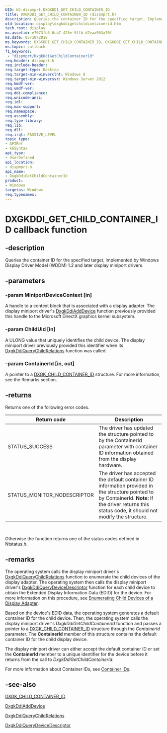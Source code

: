 ```yaml
---
UID: NC:dispmprt.DXGKDDI_GET_CHILD_CONTAINER_ID
title: DXGKDDI_GET_CHILD_CONTAINER_ID (dispmprt.h)
description: Queries the container ID for the specified target. Implemented by Windows Display Driver Model (WDDM) 1.2 and later display miniport drivers.
old-location: display\dxgkddigetchildcontainerid.htm
tech.root: display
ms.assetid: e7073fb3-0cb7-425e-9ffb-d7eaa963a70f
ms.date: 05/10/2018
ms.keywords: DXGKDDI_GET_CHILD_CONTAINER_ID, DXGKDDI_GET_CHILD_CONTAINER_ID callback, DxgkDdiGetChildContainerId, DxgkDdiGetChildContainerId callback function [Display Devices], display.dxgkddigetchildcontainerid, dispmprt/DxgkDdiGetChildContainerId
ms.topic: callback
f1_keywords:
 - "dispmprt/DxgkDdiGetChildContainerId"
req.header: dispmprt.h
req.include-header: 
req.target-type: Desktop
req.target-min-winverclnt: Windows 8
req.target-min-winversvr: Windows Server 2012
req.kmdf-ver: 
req.umdf-ver: 
req.ddi-compliance: 
req.unicode-ansi: 
req.idl: 
req.max-support: 
req.namespace: 
req.assembly: 
req.type-library: 
req.lib: 
req.dll: 
req.irql: PASSIVE_LEVEL
topic_type:
- APIRef
- kbSyntax
api_type:
- UserDefined
api_location:
- dispmprt.h
api_name:
- DxgkDdiGetChildContainerId
product:
- Windows
targetos: Windows
req.typenames: 
---
```


# DXGKDDI_GET_CHILD_CONTAINER_ID callback function


## -description


 Queries the container ID for the specified target. Implemented by Windows Display Driver Model (WDDM) 1.2 and later display miniport drivers.


## -parameters




### -param MiniportDeviceContext [in]

A handle to a context block that is associated with a display adapter. The display miniport driver's <a href="https://docs.microsoft.com/windows-hardware/drivers/ddi/content/dispmprt/nc-dispmprt-dxgkddi_add_device">DxgkDdiAddDevice</a> function previously provided this handle to the Microsoft DirectX graphics kernel subsystem.




### -param ChildUid [in]

A ULONG value that uniquely identifies the child device. The display miniport driver  previously provided this identifier when its  <a href="https://docs.microsoft.com/windows-hardware/drivers/ddi/content/dispmprt/nc-dispmprt-dxgkddi_query_child_relations">DxgkDdiQueryChildRelations</a> function was called.


### -param ContainerId [in, out]

A pointer to a <a href="https://docs.microsoft.com/windows-hardware/drivers/ddi/content/dispmprt/ns-dispmprt-_dxgk_child_container_id">DXGK_CHILD_CONTAINER_ID</a> structure. For more information, see the Remarks section.


## -returns



Returns one of the following error codes.

|Return code|Description|
|--- |--- |
|STATUS_SUCCESS|The driver has updated the structure pointed to by the ContainerId parameter with  container ID information obtained from the display hardware.|
|STATUS_MONITOR_NODESCRIPTOR|The driver has accepted the default container ID information provided in the structure pointed to by  ContainerId. **Note:** If the driver returns this status code, it should not modify the structure.|
 

Otherwise the function returns one of the status codes defined in Ntstatus.h.




## -remarks



The operating system calls the display miniport driver's <a href="https://docs.microsoft.com/windows-hardware/drivers/ddi/content/dispmprt/nc-dispmprt-dxgkddi_query_child_relations">DxgkDdiQueryChildRelations</a> function to enumerate the child devices of the display adapter. The operating system then calls the display miniport driver's <a href="https://docs.microsoft.com/windows-hardware/drivers/ddi/content/dispmprt/nc-dispmprt-dxgkddi_query_device_descriptor">DxgkDdiQueryDeviceDescriptor</a> function for each child device to obtain the  Extended Display Information Data (EDID) for the device. For more information on this procedure, see <a href="https://docs.microsoft.com/windows-hardware/drivers/display/enumerating-child-devices-of-a-display-adapter">Enumerating Child Devices of a Display Adapter</a>.

Based on the device's EDID data, the operating system generates a default container ID for the child device. Then, the operating system calls the display miniport driver's <i>DxgkDdiGetChildContainerId</i> function and passes a pointer to a <a href="https://docs.microsoft.com/windows-hardware/drivers/ddi/content/dispmprt/ns-dispmprt-_dxgk_child_container_id">DXGK_CHILD_CONTAINER_ID</a> structure through the <i>ContainerId</i> parameter. The <b>ContainerId</b> member of this structure contains the default container ID for the child display device.

The display miniport driver can either accept the default container ID or set the <b>ContainerId</b> member to a unique identifier for the device before it returns from the call to <i>DxgkDdiGetChildContainerId</i>.

For more information about Container IDs, see <a href="https://docs.microsoft.com/windows/desktop/com/com-error-codes-4">Container IDs</a>.




## -see-also




<a href="https://docs.microsoft.com/windows-hardware/drivers/ddi/content/dispmprt/ns-dispmprt-_dxgk_child_container_id">DXGK_CHILD_CONTAINER_ID</a>



<a href="https://docs.microsoft.com/windows-hardware/drivers/ddi/content/dispmprt/nc-dispmprt-dxgkddi_add_device">DxgkDdiAddDevice</a>



<a href="https://docs.microsoft.com/windows-hardware/drivers/ddi/content/dispmprt/nc-dispmprt-dxgkddi_query_child_relations">DxgkDdiQueryChildRelations</a>



<a href="https://docs.microsoft.com/windows-hardware/drivers/ddi/content/dispmprt/nc-dispmprt-dxgkddi_query_device_descriptor">DxgkDdiQueryDeviceDescriptor</a>
 

 

